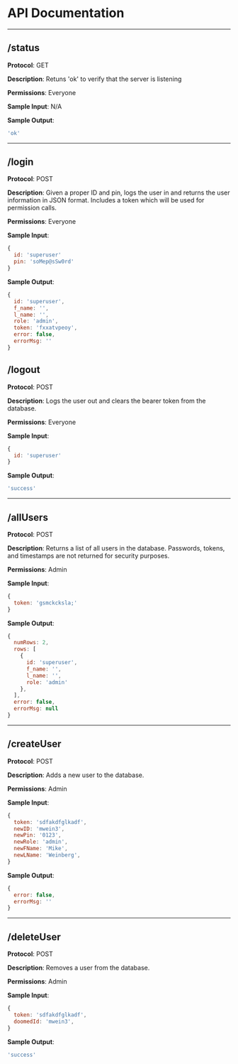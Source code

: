 # API Documentation
---

## **/status**

**Protocol**: GET

**Description**: Retuns 'ok' to verify that the server is listening

**Permissions**: Everyone

**Sample Input**: N/A

**Sample Output**:
```javascript
'ok'
```

---

## **/login**

**Protocol**: POST

**Description**: Given a proper ID and pin, logs the user in and returns the user information in JSON format. Includes a token which will be used for permission calls.

**Permissions**: Everyone

**Sample Input**:
```javascript
{
  id: 'superuser'
  pin: 'soMep@sSw0rd'
}
```

**Sample Output**:
```javascript
{
  id: 'superuser',
  f_name: '',
  l_name: '',
  role: 'admin',
  token: 'fxxatvpeoy',
  error: false,
  errorMsg: ''
}
```


## **/logout**

**Protocol**: POST

**Description**: Logs the user out and clears the bearer token from the database.

**Permissions**: Everyone

**Sample Input**:
```javascript
{
  id: 'superuser'
}
```

**Sample Output**:
```javascript
'success'
```

---

## **/allUsers**

**Protocol**: POST

**Description**: Returns a list of all users in the database. Passwords, tokens, and timestamps are not returned for security purposes.

**Permissions**: Admin

**Sample Input**:
```javascript
{
  token: 'gsmckcksla;'
}
```

**Sample Output**:
```javascript
{
  numRows: 2,
  rows: [
    {
      id: 'superuser',
      f_name: '',
      l_name: '',
      role: 'admin'
    },
  ],
  error: false,
  errorMsg: null
}
```

---

## **/createUser**

**Protocol**: POST

**Description**: Adds a new user to the database.

**Permissions**: Admin

**Sample Input**:
```javascript
{
  token: 'sdfakdfglkadf',
  newID: 'mwein3',
  newPin: '0123',
  newRole: 'admin',
  newFName: 'Mike',
  newLName: 'Weinberg',
}
```

**Sample Output**:
```javascript
{
  error: false,
  errorMsg: ''
}
```

---

## **/deleteUser**

**Protocol**: POST

**Description**: Removes a user from the database.

**Permissions**: Admin

**Sample Input**:
```javascript
{
  token: 'sdfakdfglkadf',
  doomedId: 'mwein3',
}
```

**Sample Output**:
```javascript
'success'
```